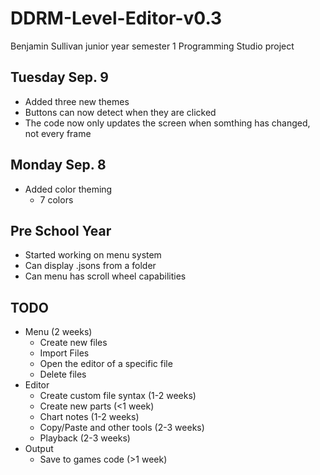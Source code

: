 # DDRM-Level-Editor-v0.3
Benjamin Sullivan junior year semester 1 Programming Studio project

## Tuesday Sep. 9
- Added three new themes
- Buttons can now detect when they are clicked
- The code now only updates the screen when somthing has changed, not every frame

## Monday Sep. 8
- Added color theming
  - 7 colors

## Pre School Year
- Started working on menu system
- Can display .jsons from a folder
- Can menu has scroll wheel capabilities

## TODO
- Menu (2 weeks)
  - Create new files
  - Import Files
  - Open the editor of a specific file
  - Delete files
- Editor
  - Create custom file syntax (1-2 weeks)
  - Create new parts (<1 week)
  - Chart notes (1-2 weeks)
  - Copy/Paste and other tools (2-3 weeks)
  - Playback (2-3 weeks)
- Output
  - Save to games code (>1 week)
